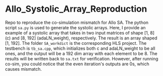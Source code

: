 # Allo_Systolic_Array_Reproduction
Repo to reproduce the co-simulation mismatch for Allo SA.
The python script `sa.py` is used to generate the systolic arrays. Here, I provide an example of a systolic array that takes in two input matrices of shape [1, 8] (c) and [8, 192] (adaLN_weight), respectively. The result is an array shaped [1, 192].
The folder `SA_workdict` is the corresponding HLS project. The testbench is `tb_sa.cpp`, which initializes both c and adaLN_weight to be all ones, and the output will be a 192 dim array with each element to be 8. The results will be written back to `sa.txt` for verification. However, after running co-sim, you could notice that the even iteration's outputs are 0s, which causes mismatch.

